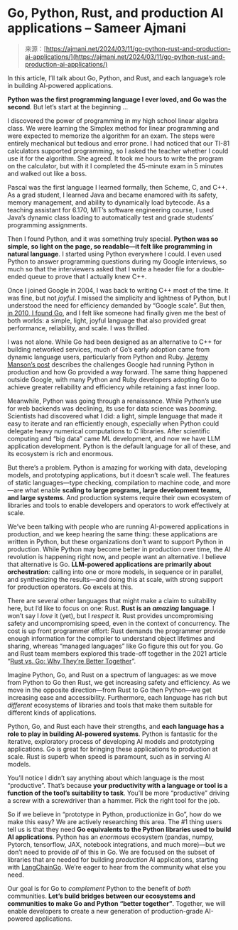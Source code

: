 <!--yml
category: 未分类
date: 2024-05-27 14:52:19
-->

# Go, Python, Rust, and production AI applications – Sameer Ajmani

> 来源：[https://ajmani.net/2024/03/11/go-python-rust-and-production-ai-applications/](https://ajmani.net/2024/03/11/go-python-rust-and-production-ai-applications/)

In this article, I’ll talk about Go, Python, and Rust, and each language’s role in building AI-powered applications.

**Python was the first programming language I ever loved, and Go was the second**. But let’s start at the beginning …

I discovered the power of programming in my high school linear algebra class. We were learning the Simplex method for linear programming and were expected to memorize the algorithm for an exam. The steps were entirely mechanical but tedious and error prone. I had noticed that our TI-81 calculators supported programming, so I asked the teacher whether I could use it for the algorithm. She agreed. It took me hours to write the program on the calculator, but with it I completed the 45-minute exam in 5 minutes and walked out like a boss.

Pascal was the first language I learned formally, then Scheme, C, and C++. As a grad student, I learned Java and became enamored with its safety, memory management, and ability to dynamically load bytecode. As a teaching assistant for 6.170, MIT’s software engineering course, I used Java’s dynamic class loading to automatically test and grade students’ programming assignments.

Then I found Python, and it was something truly special. **Python was so simple, so light on the page, so readable—it felt like programming in natural language**. I started using Python everywhere I could. I even used Python to answer programming questions during my Google interviews, so much so that the interviewers asked that I write a header file for a double-ended queue to prove that I actually knew C++.

Once I joined Google in 2004, I was back to writing C++ most of the time. It was fine, but not *joyful*. I missed the simplicity and lightness of Python, but I understood the need for efficiency demanded by “Google scale”. But then, [in 2010, I found Go](https://www.linkedin.com/pulse/gos-early-growth-2012-2016-sameer-ajmani-oxtjc/), and I felt like someone had finally given me the best of both worlds: a simple, light, joyful language that also provided great performance, reliability, and scale. I was thrilled.

I was not alone. While Go had been designed as an alternative to C++ for building networked services, much of Go’s early adoption came from dynamic language users, particularly from Python and Ruby. [Jeremy Manson’s post](https://www.linkedin.com/pulse/language-policy-google-lets-go-jeremy-manson-ffmac/) describes the challenges Google had running Python in production and how Go provided a way forward. The same thing happened outside Google, with many Python and Ruby developers adopting Go to achieve greater reliability and efficiency while retaining a fast inner loop.

Meanwhile, Python was going through a renaissance. While Python’s use for web backends was declining, its use for data science was *booming*. Scientists had discovered what I did: a light, simple language that made it easy to iterate and ran efficiently enough, especially when Python could delegate heavy numerical computations to C libraries. After scientific computing and “big data” came ML development, and now we have LLM application development. Python is the default language for all of these, and its ecosystem is rich and enormous.

But there’s a problem. Python is amazing for working with data, developing models, and prototyping applications, but it doesn’t scale well. The features of static languages—type checking, compilation to machine code, and more—are what enable **scaling to large programs, large development teams, and large systems**. And production systems require their own ecosystem of libraries and tools to enable developers and operators to work effectively at scale.

We’ve been talking with people who are running AI-powered applications in production, and we keep hearing the same thing: these applications are written in Python, but these organizations don’t want to support Python in production. While Python may become better in production over time, the AI revolution is happening right now, and people want an alternative. I believe that alternative is Go. **LLM-powered applications are primarily about orchestration**: calling into one or more models, in sequence or in parallel, and synthesizing the results—and doing this at scale, with strong support for production operators. Go excels at this.

There are several other languages that might make a claim to suitability here, but I’d like to focus on one: Rust. **Rust is an** ***amazing*** **language**. I won’t say I *love* it (yet), but I *respect* it. Rust provides uncompromising safety and uncompromising speed, even in the context of concurrency. The cost is up front programmer effort: Rust demands the programmer provide enough information for the compiler to understand object lifetimes and sharing, whereas “managed languages” like Go figure this out for you. Go and Rust team members explored this trade-off together in the 2021 article “[Rust vs. Go: Why They’re Better Together](https://thenewstack.io/rust-vs-go-why-theyre-better-together/)”.

Imagine Python, Go, and Rust on a spectrum of languages: as we move from Python to Go then Rust, we get increasing safety and efficiency. As we move in the opposite direction—from Rust to Go then Python—we get increasing ease and accessibility. Furthermore, each language has rich but *different* ecosystems of libraries and tools that make them suitable for different kinds of applications.

Python, Go, and Rust each have their strengths, and **each language has a role to play in building AI-powered systems**. Python is fantastic for the iterative, exploratory process of developing AI models and prototyping applications. Go is great for bringing these applications to production at scale. Rust is superb when speed is paramount, such as in serving AI models.

You’ll notice I didn’t say anything about which language is the most “productive”. That’s because **your productivity with a language or tool is a function of the tool’s suitability to task**. You’ll be more “productive” driving a screw with a screwdriver than a hammer. Pick the right tool for the job.

So if we believe in “prototype in Python, productionize in Go”, how do we make this easy? We are actively researching this area. The #1 thing users tell us is that they need **Go equivalents to the Python libraries used to build AI applications**. Python has an *enormous* ecosystem (pandas, numpy, Pytorch, tensorflow, JAX, notebook integrations, and much more)—but we don’t need to provide *all* of this in Go. We are focused on the subset of libraries that are needed for building *production* AI applications, starting with [LangChainGo](https://github.com/tmc/langchaingo). We’re eager to hear from the community what else you need.

Our goal is for Go to *complement* Python to the benefit of *both* communities. **Let’s build bridges between our ecosystems and communities to make Go and Python “better together”**. Together, we will enable developers to create a new generation of production-grade AI-powered applications.